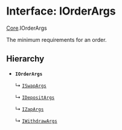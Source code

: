 # Interface: IOrderArgs

[Core](../modules/Core.md).IOrderArgs

The minimum requirements for an order.

## Hierarchy

- **`IOrderArgs`**

  ↳ [`ISwapArgs`](Core.ISwapArgs.md)

  ↳ [`IDepositArgs`](Core.IDepositArgs.md)

  ↳ [`IZapArgs`](Core.IZapArgs.md)

  ↳ [`IWithdrawArgs`](Core.IWithdrawArgs.md)
